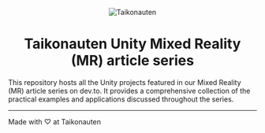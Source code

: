 <p align="center">
  <img src="https://i.imgur.com/dV1aZjJ.png" title="Taikonauten">
</p>

<h1 align="center">Taikonauten Unity Mixed Reality (MR) article series</h1>

This repository hosts all the Unity projects featured in our Mixed Reality (MR) article series on dev.to. It provides a comprehensive collection of the practical examples and applications discussed throughout the series.

---

Made with ♡ at Taikonauten

